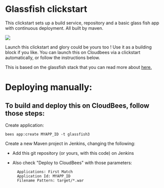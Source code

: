 #  Glassfish clickstart

This clickstart sets up a build service, repository and a basic glass fish app with continuous deployment.
All built by maven. 

<imc src="https://d3ko533tu1ozfq.cloudfront.net/clickstart/glassfish_icon.png"/>

<a href="https://grandcentral.cloudbees.com/?CB_clickstart=https://raw.github.com/CloudBees-community/glassfish-clickstart/master/clickstart.json"><img src="https://d3ko533tu1ozfq.cloudfront.net/clickstart/deployInstantly.png"/></a>

Launch this clickstart and glory could be yours too ! Use it as a building block if you like.
You can launch this on Cloudbees via a clickstart automatically, or follow the instructions below. 

This is based on the glassfish stack that you can read more about <a href="https://github.com/CloudBees-community/glassfish3-clickstack">here.</a>


# Deploying manually: 


## To build and deploy this on CloudBees, follow those steps:

Create application:

    bees app:create MYAPP_ID -t glassfish3


Create a new Maven project in Jenkins, changing the following:

* Add this git repository (or yours, with this code) on Jenkins
* Also check "Deploy to CloudBees" with those parameters:

        Applications: First Match
        Application Id: MYAPP_ID
        Filename Pattern: target/*.war

